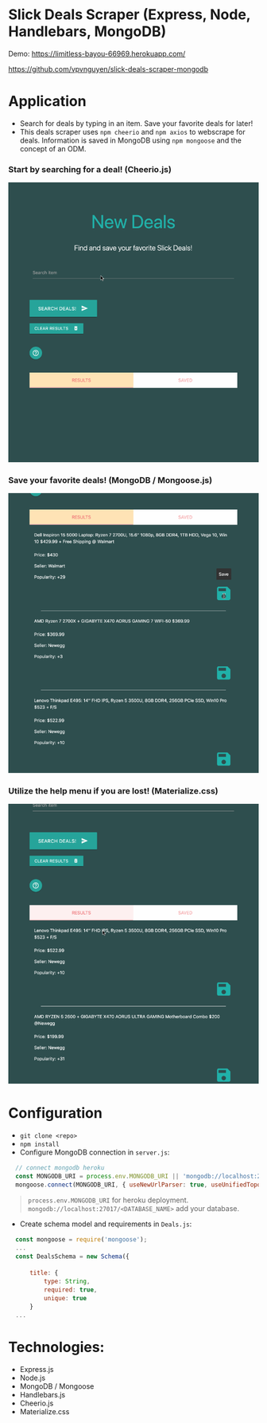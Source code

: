 # Slick Deals Scraper (Express, Node, Handlebars, MongoDB)
Demo: https://limitless-bayou-66969.herokuapp.com/

https://github.com/vpvnguyen/slick-deals-scraper-mongodb

# Application
- Search for deals by typing in an item. Save your favorite deals for later!
- This deals scraper uses `npm cheerio` and `npm axios` to webscrape for deals. Information is saved in MongoDB using `npm mongoose` and the concept of an ODM.

### Start by searching for a deal! (Cheerio.js)
![](./public/demo/slick-deals-scraper1.gif)

### Save your favorite deals! (MongoDB / Mongoose.js)
![](./public/demo/slick-deals-scraper2.gif)

### Utilize the help menu if you are lost! (Materialize.css)
![](./public/demo/slick-deals-scraper3.gif)

# Configuration
- `git clone <repo>`
- `npm install`
- Configure MongoDB connection in `server.js`:
```javascript
  // connect mongodb heroku
  const MONGODB_URI = process.env.MONGODB_URI || 'mongodb://localhost:27017/<DATABASE_NAME>';
  mongoose.connect(MONGODB_URI, { useNewUrlParser: true, useUnifiedTopology: true });
```
> `process.env.MONGODB_URI` for heroku deployment. `mongodb://localhost:27017/<DATABASE_NAME>` add your database.

- Create schema model and requirements in `Deals.js`:
```javascript
  const mongoose = require('mongoose');
  ...
  const DealsSchema = new Schema({

      title: {
          type: String,
          required: true,
          unique: true
      }
  ...
```

# Technologies:
- Express.js
- Node.js
- MongoDB / Mongoose
- Handlebars.js
- Cheerio.js
- Materialize.css